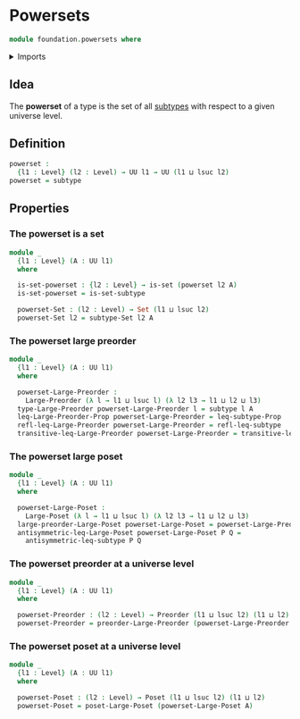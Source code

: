 # Powersets

```agda
module foundation.powersets where
```

<details><summary>Imports</summary>

```agda
open import foundation.subtypes
open import foundation.universe-levels

open import foundation-core.sets

open import order-theory.large-posets
open import order-theory.large-preorders
open import order-theory.posets
open import order-theory.preorders
```

</details>

## Idea

The **powerset** of a type is the set of all
[subtypes](foundation-core.subtypes.md) with respect to a given universe level.

## Definition

```agda
powerset :
  {l1 : Level} (l2 : Level) → UU l1 → UU (l1 ⊔ lsuc l2)
powerset = subtype
```

## Properties

### The powerset is a set

```agda
module _
  {l1 : Level} (A : UU l1)
  where

  is-set-powerset : {l2 : Level} → is-set (powerset l2 A)
  is-set-powerset = is-set-subtype

  powerset-Set : (l2 : Level) → Set (l1 ⊔ lsuc l2)
  powerset-Set l2 = subtype-Set l2 A
```

### The powerset large preorder

```agda
module _
  {l1 : Level} (A : UU l1)
  where

  powerset-Large-Preorder :
    Large-Preorder (λ l → l1 ⊔ lsuc l) (λ l2 l3 → l1 ⊔ l2 ⊔ l3)
  type-Large-Preorder powerset-Large-Preorder l = subtype l A
  leq-Large-Preorder-Prop powerset-Large-Preorder = leq-subtype-Prop
  refl-leq-Large-Preorder powerset-Large-Preorder = refl-leq-subtype
  transitive-leq-Large-Preorder powerset-Large-Preorder = transitive-leq-subtype
```

### The powerset large poset

```agda
module _
  {l1 : Level} (A : UU l1)
  where

  powerset-Large-Poset :
    Large-Poset (λ l → l1 ⊔ lsuc l) (λ l2 l3 → l1 ⊔ l2 ⊔ l3)
  large-preorder-Large-Poset powerset-Large-Poset = powerset-Large-Preorder A
  antisymmetric-leq-Large-Poset powerset-Large-Poset P Q =
    antisymmetric-leq-subtype P Q
```

### The powerset preorder at a universe level

```agda
module _
  {l1 : Level} (A : UU l1)
  where

  powerset-Preorder : (l2 : Level) → Preorder (l1 ⊔ lsuc l2) (l1 ⊔ l2)
  powerset-Preorder = preorder-Large-Preorder (powerset-Large-Preorder A)
```

### The powerset poset at a universe level

```agda
module _
  {l1 : Level} (A : UU l1)
  where

  powerset-Poset : (l2 : Level) → Poset (l1 ⊔ lsuc l2) (l1 ⊔ l2)
  powerset-Poset = poset-Large-Poset (powerset-Large-Poset A)
```
